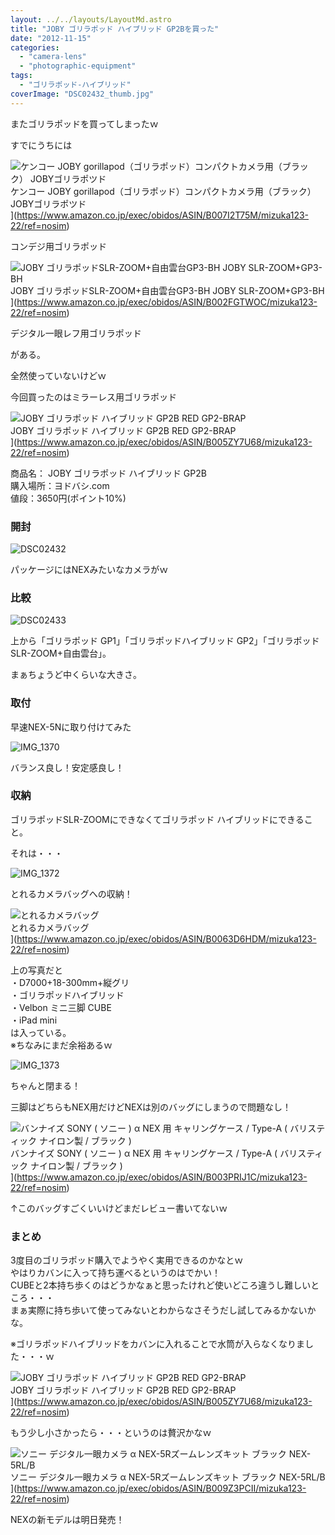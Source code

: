 ```yaml
---
layout: ../../layouts/LayoutMd.astro
title: "JOBY ゴリラポッド ハイブリッド GP2Bを買った"
date: "2012-11-15"
categories: 
  - "camera-lens"
  - "photographic-equipment"
tags: 
  - "ゴリラポッド-ハイブリッド"
coverImage: "DSC02432_thumb.jpg"
---
```


またゴリラポッドを買ってしまったｗ

すでにうちには

![ケンコー JOBY gorillapod（ゴリラポッド）コンパクトカメラ用（ブラック） JOBYゴリラポツド](/archive/images/21RCQg9p6nL._SL160_.jpg)  
ケンコー JOBY gorillapod（ゴリラポッド）コンパクトカメラ用（ブラック） JOBYゴリラポツド  
](https://www.amazon.co.jp/exec/obidos/ASIN/B007I2T75M/mizuka123-22/ref=nosim)

  
コンデジ用ゴリラポッド

![JOBY ゴリラポッドSLR-ZOOM+自由雲台GP3-BH JOBY SLR-ZOOM+GP3-BH](/archive/images/41fxb-dW32L._SL160_.jpg)  
JOBY ゴリラポッドSLR-ZOOM+自由雲台GP3-BH JOBY SLR-ZOOM+GP3-BH  
](https://www.amazon.co.jp/exec/obidos/ASIN/B002FGTWOC/mizuka123-22/ref=nosim)

  
デジタル一眼レフ用ゴリラポッド

がある。

全然使っていないけどｗ

今回買ったのはミラーレス用ゴリラポッド

![JOBY ゴリラポッド ハイブリッド GP2B RED GP2-BRAP](/archive/images/414Fpny209L._SL160_.jpg)  
JOBY ゴリラポッド ハイブリッド GP2B RED GP2-BRAP  
](https://www.amazon.co.jp/exec/obidos/ASIN/B005ZY7U68/mizuka123-22/ref=nosim)

商品名： JOBY ゴリラポッド ハイブリッド GP2B  
購入場所：ヨドバシ.com  
値段：3650円(ポイント10%)

### 開封

![DSC02432](/archive/images/DSC02432_thumb.jpg "DSC02432")


パッケージにはNEXみたいなカメラがｗ

### 比較

![DSC02433](/archive/images/DSC02433_thumb.jpg "DSC02433")


上から「ゴリラポッド GP1」「ゴリラポッドハイブリッド GP2」「ゴリラポッドSLR-ZOOM+自由雲台」。

まぁちょうど中くらいな大きさ。

### 取付

早速NEX-5Nに取り付けてみた

![IMG_1370](/archive/images/IMG_1370_thumb.jpg "IMG_1370")


バランス良し！安定感良し！

### 収納

ゴリラポッドSLR-ZOOMにできなくてゴリラポッド ハイブリッドにできること。

それは・・・

![IMG_1372](/archive/images/IMG_1372_thumb.jpg "IMG_1372")


とれるカメラバッグへの収納！

![とれるカメラバッグ](/archive/images/417vp4RSUCL._SL160_.jpg)  
とれるカメラバッグ  
](https://www.amazon.co.jp/exec/obidos/ASIN/B0063D6HDM/mizuka123-22/ref=nosim)

上の写真だと  
・D7000+18-300mm+縦グリ  
・ゴリラポッドハイブリッド  
・Velbon ミニ三脚 CUBE  
・iPad mini  
は入っている。  
※ちなみにまだ余裕あるｗ

![IMG_1373](/archive/images/IMG_1373_thumb.jpg "IMG_1373")


ちゃんと閉まる！

三脚はどちらもNEX用だけどNEXは別のバッグにしまうので問題なし！

![バンナイズ SONY ( ソニー ) α NEX 用 キャリングケース / Type-A ( バリスティック ナイロン製 / ブラック )](/archive/images/51ib22wAmQL._SL160_.jpg)  
バンナイズ SONY ( ソニー ) α NEX 用 キャリングケース / Type-A ( バリスティック ナイロン製 / ブラック )  
](https://www.amazon.co.jp/exec/obidos/ASIN/B003PRIJ1C/mizuka123-22/ref=nosim)

  
↑このバッグすごくいいけどまだレビュー書いてないｗ

### まとめ

3度目のゴリラポッド購入でようやく実用できるのかなとｗ  
やはりカバンに入って持ち運べるというのはでかい！  
CUBEと2本持ち歩くのはどうかなぁと思ったけれど使いどころ違うし難しいところ・・・  
まぁ実際に持ち歩いて使ってみないとわからなさそうだし試してみるかないかな。

※ゴリラポッドハイブリッドをカバンに入れることで水筒が入らなくなりました・・・ｗ

![JOBY ゴリラポッド ハイブリッド GP2B RED GP2-BRAP](/archive/images/414Fpny209L._SL160_.jpg)  
JOBY ゴリラポッド ハイブリッド GP2B RED GP2-BRAP  
](https://www.amazon.co.jp/exec/obidos/ASIN/B005ZY7U68/mizuka123-22/ref=nosim)

  
もう少し小さかったら・・・というのは贅沢かなｗ

![ソニー デジタル一眼カメラ α NEX-5Rズームレンズキット ブラック NEX-5RL/B](/archive/images/31KuIQfdJHL._SL160_.jpg)  
ソニー デジタル一眼カメラ α NEX-5Rズームレンズキット ブラック NEX-5RL/B  
](https://www.amazon.co.jp/exec/obidos/ASIN/B009Z3PCII/mizuka123-22/ref=nosim)

NEXの新モデルは明日発売！
